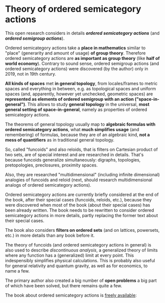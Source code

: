 # Theory of ordered semicategory actions

This open research considers in details **_ordered semicategory actions_** (and **_ordered semigroup actions_**).

Ordered semicategory actions take a **place in mathematics** similar to "place" (generarity and amount of usage) **of group theory**. Therefore ordered semicategory actions are **as important as group theory** (like **half of world economy**). Contrary to sound sense, ordered semigroup actions (and ordered semicategory actions) were discovered (by the author) only in 2019, not in 19th century.

**All kinds of spaces** met **in general topology**, from locales/frames to metric spaces and everything in between, e.g. as topological spaces and uniform spaces (and, apparently, however yet unchecked, geometric spaces) are **represented as elements of ordered semigroup with an action ("space-in-general")**. This allows to study **general topology** in the universal, **most general setting of space-in-general**, namely as properties of ordered semicategory actions.

The theorems of general topology usually map to **algebraic formulas with ordered semicategory actions**, what **much simplifies usage** (and remembering) of formulas, because they are of an algebraic kind, **not a mess of quantifiers** as in traditional general topology.

So, called "funcoids" and also reloids, that is filters on Cartesian product of two sets, are of special interest and are researched in details. That's because funcoids generalize simultaneously: digraphs, topologies, pretopologies, preclosures, proximity spaces.

Also, they are researched "multidimensional" (including infinite dimensional) analogies of funcoids and reloid (next, should research multidimensional analogs of ordered semicategory actions).

Ordered semicategory actions are currently briefly considered at the end of the book, after their special cases (funcoids, reloids, etc.), because they were discovered when most of the book (about their special cases) has been already written. The book needs to be rewritten to consider ordered semicategory actions in more details, partly replacing the former text about their special cases.

The book also considers **filters on ordered sets** (and on lattices, powersets, etc.) in more details than any book before it.

The theory of funcoids (and ordered semicategory actions in general) is also used to describe _discontinuous analysis_, a generalized theory of limits where any function has a (generalized) limit at every point. This indespensibly simplifies physical calculations. This is probably also useful for general relativity and quantum gravity, as well as for economics, to name a few.

The primary author also created a big number of **open problems** a big part of which have been solved, but there remains quite a few.

The book about ordered semicategory actions is [freely available](https://math.portonvictor.org/binaries/volume-1.pdf): 
